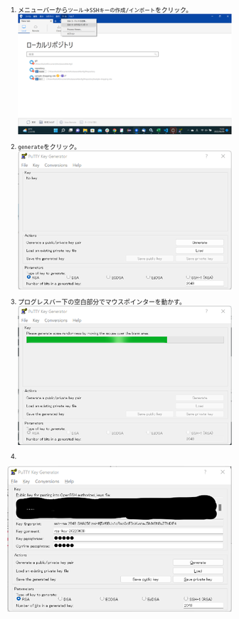 1. メニューバーから`ツール`->`SSHキーの作成/インポート`をクリック。
![picture 27](images/f50b12beb5942b1473eeb155b82fc2e497b00d519055d7ceae37b3278a1e50db.png)

1. `generate`をクリック。
![picture 28](images/25efed12621eefa77c9d946e2810e9a9496cdf2d6ad2b4a6d6fff3330f097608.png)  

1. プログレスバー下の空白部分でマウスポインターを動かす。
![picture 29](images/58ff43e070af62f78ee1529a160a5d51b3199175e396a87846cb1f4ea011d8cd.png)  

1. 
![picture 30](images/d29d3a48bc248964aece958a556829392cb57d2600c117f8875e58f3f6c738ca.png)  
